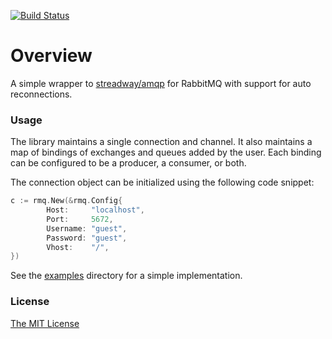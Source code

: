 [![Build Status](https://travis-ci.org/flowerinthenight/rmq.svg?branch=master)](https://travis-ci.org/flowerinthenight/rmq)

# Overview

A simple wrapper to [streadway/amqp](https://github.com/streadway/amqp) for RabbitMQ with support for auto reconnections.

### Usage

The library maintains a single connection and channel. It also maintains a map of bindings of exchanges and queues added by the user. Each binding can be configured to be a producer, a consumer, or both.

The connection object can be initialized using the following code snippet:


```go
c := rmq.New(&rmq.Config{
		Host:     "localhost",
		Port:     5672,
		Username: "guest",
		Password: "guest",
		Vhost:    "/",
})
```

See the [examples](./examples) directory for a simple implementation.

### License

[The MIT License](./LICENSE.md)
